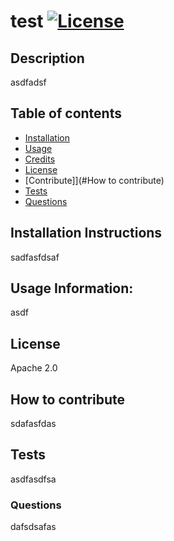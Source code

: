 # test [![License](https://img.shields.io/badge/License-Apache_2.0-blue.svg)](https://opensource.org/licenses/Apache-2.0)

## Description

asdfadsf

## Table of contents

- [Installation](#installation)
- [Usage](#usage)
- [Credits](#credits)
- [License](#license)
- [Contribute]](#How to contribute)
- [Tests](#Tests)
- [Questions](#Questions)

## Installation Instructions

sadfasfdsaf

## Usage Information:

asdf

## License

Apache 2.0

## How to contribute
sdafasfdas

## Tests
asdfasdfsa

### Questions
dafsdsafas
